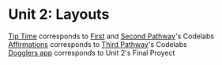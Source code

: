 # Unit 2: Layouts

[Tip Time](./TipTime) corresponds to [First] and [Second Pathway]'s Codelabs  
[Affirmations](./Affirmations) corresponds to [Third Pathway]'s Codelabs  
[Dogglers app](./android-basics-kotlin-dogglers-app-main) corresponds to Unit 2's Final Proyect  

[First]: https://developer.android.com/courses/pathways/android-basics-kotlin-unit-2-pathway-1 
[Second Pathway]: https://developer.android.com/courses/pathways/android-basics-kotlin-unit-2-pathway-2
[Third Pathway]: https://developer.android.com/courses/pathways/android-basics-kotlin-unit-2-pathway-3
